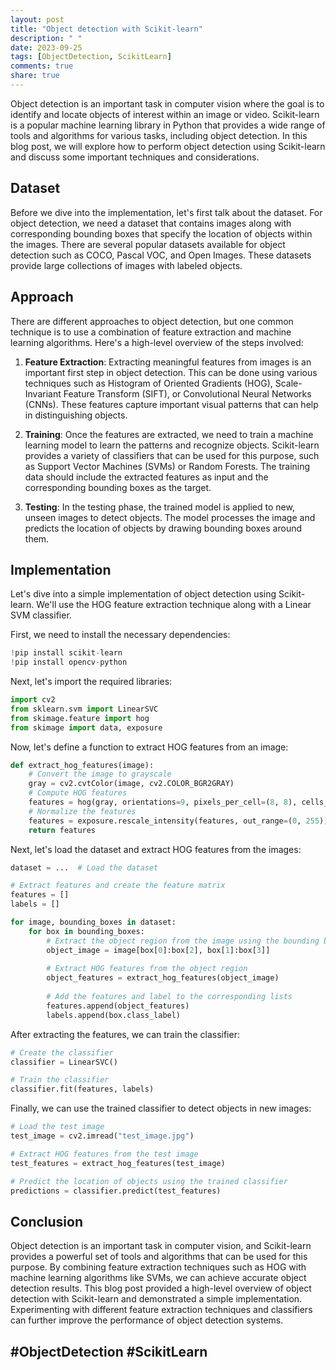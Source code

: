 ```yaml
---
layout: post
title: "Object detection with Scikit-learn"
description: " "
date: 2023-09-25
tags: [ObjectDetection, ScikitLearn]
comments: true
share: true
---
```


Object detection is an important task in computer vision where the goal is to identify and locate objects of interest within an image or video. Scikit-learn is a popular machine learning library in Python that provides a wide range of tools and algorithms for various tasks, including object detection. In this blog post, we will explore how to perform object detection using Scikit-learn and discuss some important techniques and considerations.

## Dataset

Before we dive into the implementation, let's first talk about the dataset. For object detection, we need a dataset that contains images along with corresponding bounding boxes that specify the location of objects within the images. There are several popular datasets available for object detection such as COCO, Pascal VOC, and Open Images. These datasets provide large collections of images with labeled objects.

## Approach

There are different approaches to object detection, but one common technique is to use a combination of feature extraction and machine learning algorithms. Here's a high-level overview of the steps involved:

1. **Feature Extraction**: Extracting meaningful features from images is an important first step in object detection. This can be done using various techniques such as Histogram of Oriented Gradients (HOG), Scale-Invariant Feature Transform (SIFT), or Convolutional Neural Networks (CNNs). These features capture important visual patterns that can help in distinguishing objects.

2. **Training**: Once the features are extracted, we need to train a machine learning model to learn the patterns and recognize objects. Scikit-learn provides a variety of classifiers that can be used for this purpose, such as Support Vector Machines (SVMs) or Random Forests. The training data should include the extracted features as input and the corresponding bounding boxes as the target.

3. **Testing**: In the testing phase, the trained model is applied to new, unseen images to detect objects. The model processes the image and predicts the location of objects by drawing bounding boxes around them.

## Implementation

Let's dive into a simple implementation of object detection using Scikit-learn. We'll use the HOG feature extraction technique along with a Linear SVM classifier.

First, we need to install the necessary dependencies:

```python
!pip install scikit-learn
!pip install opencv-python
```

Next, let's import the required libraries:

```python
import cv2
from sklearn.svm import LinearSVC
from skimage.feature import hog
from skimage import data, exposure
```

Now, let's define a function to extract HOG features from an image:

```python
def extract_hog_features(image):
    # Convert the image to grayscale
    gray = cv2.cvtColor(image, cv2.COLOR_BGR2GRAY)
    # Compute HOG features
    features = hog(gray, orientations=9, pixels_per_cell=(8, 8), cells_per_block=(2, 2), transform_sqrt=True, block_norm="L1")
    # Normalize the features
    features = exposure.rescale_intensity(features, out_range=(0, 255))
    return features
```

Next, let's load the dataset and extract HOG features from the images:

```python
dataset = ...  # Load the dataset

# Extract features and create the feature matrix
features = []
labels = []

for image, bounding_boxes in dataset:
    for box in bounding_boxes:
        # Extract the object region from the image using the bounding box coordinates
        object_image = image[box[0]:box[2], box[1]:box[3]]
        
        # Extract HOG features from the object region
        object_features = extract_hog_features(object_image)
        
        # Add the features and label to the corresponding lists
        features.append(object_features)
        labels.append(box.class_label)
```

After extracting the features, we can train the classifier:

```python
# Create the classifier
classifier = LinearSVC()

# Train the classifier
classifier.fit(features, labels)
```

Finally, we can use the trained classifier to detect objects in new images:

```python
# Load the test image
test_image = cv2.imread("test_image.jpg")

# Extract HOG features from the test image
test_features = extract_hog_features(test_image)

# Predict the location of objects using the trained classifier
predictions = classifier.predict(test_features)
```

## Conclusion

Object detection is an important task in computer vision, and Scikit-learn provides a powerful set of tools and algorithms that can be used for this purpose. By combining feature extraction techniques such as HOG with machine learning algorithms like SVMs, we can achieve accurate object detection results. This blog post provided a high-level overview of object detection with Scikit-learn and demonstrated a simple implementation. Experimenting with different feature extraction techniques and classifiers can further improve the performance of object detection systems.

## #ObjectDetection #ScikitLearn